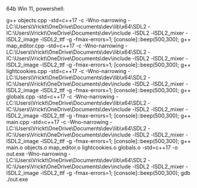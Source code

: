 64b Win 11, powershell:

g++ objects.cpp -std=c++17 -c -Wno-narrowing -LC:\Users\Vrickt\OneDrive\Documents\dev\lib\x64\SDL2  -IC:\Users\Vrickt\OneDrive\Documents\dev\include -lSDL2 -lSDL2_mixer -lSDL2_image -lSDL2_ttf -g -fmax-errors=1; [console]::beep(500,300);
g++ map_editor.cpp -std=c++17 -c -Wno-narrowing -LC:\Users\Vrickt\OneDrive\Documents\dev\lib\x64\SDL2  -IC:\Users\Vrickt\OneDrive\Documents\dev\include -lSDL2 -lSDL2_mixer -lSDL2_image -lSDL2_ttf -g -fmax-errors=1; [console]::beep(500,300);
g++ lightcookies.cpp -std=c++17 -c -Wno-narrowing -LC:\Users\Vrickt\OneDrive\Documents\dev\lib\x64\SDL2  -IC:\Users\Vrickt\OneDrive\Documents\dev\include -lSDL2 -lSDL2_mixer -lSDL2_image -lSDL2_ttf -g -fmax-errors=1; [console]::beep(500,300);
g++ globals.cpp -std=c++17 -c -Wno-narrowing -LC:\Users\Vrickt\OneDrive\Documents\dev\lib\x64\SDL2  -IC:\Users\Vrickt\OneDrive\Documents\dev\include -lSDL2 -lSDL2_mixer -lSDL2_image -lSDL2_ttf -g -fmax-errors=1; [console]::beep(500,300);
g++ main.cpp -std=c++17 -c -Wno-narrowing -LC:\Users\Vrickt\OneDrive\Documents\dev\lib\x64\SDL2  -IC:\Users\Vrickt\OneDrive\Documents\dev\include -lSDL2 -lSDL2_mixer -lSDL2_image -lSDL2_ttf -g -fmax-errors=1; [console]::beep(500,300);
g++ main.o objects.o map_editor.o lightcookies.o globals.o -std=c++17 -o out.exe -Wno-narrowing -LC:\Users\Vrickt\OneDrive\Documents\dev\lib\x64\SDL2  -IC:\Users\Vrickt\OneDrive\Documents\dev\include -lSDL2 -lSDL2_mixer -lSDL2_image -lSDL2_ttf -g -fmax-errors=1; [console]::beep(500,300);
gdb ./out.exe

